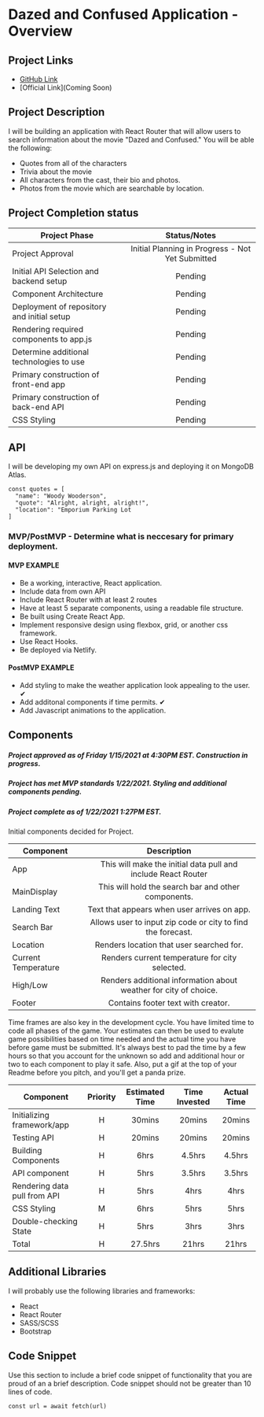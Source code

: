 # Dazed and Confused Application - Overview

## Project Links

- [GitHub Link](https://github.com/censoredbythefcc95/dazed_app)
- [Official Link](Coming Soon)

## Project Description

I will be building an application with React Router that will allow users to search information about the movie "Dazed and Confused." You will be able the following:

- Quotes from all of the characters
- Trivia about the movie
- All characters from the cast, their bio and photos. 
- Photos from the movie which are searchable by location. 

## Project Completion status

| Project Phase | Status/Notes | 
| --- | :---: |  
| Project Approval | Initial Planning in Progress - Not Yet Submitted | 
| Initial API Selection and backend setup | Pending  | 
| Component Architecture | Pending  | 
| Deployment of repository and initial setup | Pending  | 
| Rendering required components to app.js | Pending | 
| Determine additional technologies to use | Pending |
| Primary construction of front-end app | Pending |
| Primary construction of back-end API | Pending |
| CSS Styling | Pending |




## API

I will be developing my own API on express.js and deploying it on MongoDB Atlas.


```
const quotes = [
  "name": "Woody Wooderson",
  "quote": "Alright, alright, alright!",
  "location": "Emporium Parking Lot
]

```


### MVP/PostMVP - Determine what is neccesary for primary deployment.

#### MVP EXAMPLE
- Be a working, interactive, React application. 
- Include data from own API 
- Include React Router with at least 2 routes 
- Have at least 5 separate components, using a readable file structure. 
- Be built using Create React App. 
- Implement responsive design using flexbox, grid, or another css framework. 
- Use React Hooks. 
- Be deployed via Netlify.

#### PostMVP EXAMPLE

- Add styling to make the weather application look appealing to the user. ✔
- Add additonal components if time permits. ✔
- Add Javascript animations to the application. 

## Components
##### Project approved as of Friday 1/15/2021 at 4:30PM EST. Construction in progress.
##### Project has met MVP standards 1/22/2021. Styling and additional components pending. 
##### Project complete as of 1/22/2021 1:27PM EST.
Initial components decided for Project. 

| Component | Description | 
| --- | :---: |  
| App | This will make the initial data pull and include React Router| 
| MainDisplay | This will hold the search bar and other components. | 
| Landing Text | Text that appears when user arrives on app. | 
| Search Bar | Allows user to input zip code or city to find the forecast. |
| Location | Renders location that user searched for. |
| Current Temperature | Renders current temperature for city selected. |
| High/Low | Renders additional information about weather for city of choice. |
| Footer | Contains footer text with creator.|


Time frames are also key in the development cycle.  You have limited time to code all phases of the game.  Your estimates can then be used to evalute game possibilities based on time needed and the actual time you have before game must be submitted. It's always best to pad the time by a few hours so that you account for the unknown so add and additional hour or two to each component to play it safe. Also, put a gif at the top of your Readme before you pitch, and you'll get a panda prize.

| Component | Priority | Estimated Time | Time Invested | Actual Time |
| --- | :---: |  :---: | :---: | :---: |
| Initializing framework/app | H | 30mins| 20mins | 20mins |
| Testing API | H | 20mins| 20mins | 20mins |
| Building Components | H | 6hrs| 4.5hrs | 4.5hrs |
| API component | H | 5hrs| 3.5hrs | 3.5hrs |
| Rendering data pull from API | H | 5hrs| 4hrs | 4hrs |
| CSS Styling | M | 6hrs| 5hrs | 5hrs |
| Double-checking State | H | 5hrs| 3hrs | 3hrs |
| Total | H | 27.5hrs| 21hrs | 21hrs |


## Additional Libraries
I will probably use the following libraries and frameworks:

- React
- React Router
- SASS/SCSS
- Bootstrap

## Code Snippet

Use this section to include a brief code snippet of functionality that you are proud of an a brief description.  Code snippet should not be greater than 10 lines of code. 

```
const url = await fetch(url)
```
